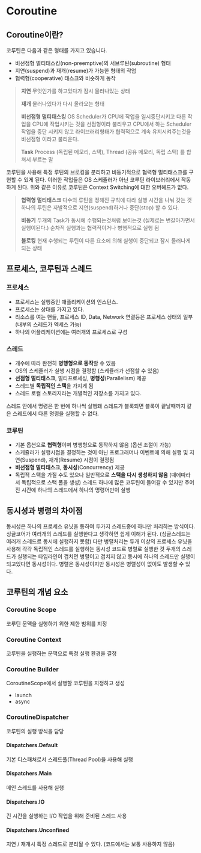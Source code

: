 # Coroutine

## Coroutine이란?
코루틴은 다음과 같은 형태를 가지고 있습니다.
- 비선점형 멀티태스킹(non-preemptive)의 서브루틴(subroutine) 형태
- 지연(suspend)과 재개(resume)가 가능한 형태의 작업
- 협력형(cooperative) 태스크와 비슷하게 동작

> **지연**
> 무엇인가를 하고있다가 잠시 물러나있는 상태
>
> **재개**
> 물러나있다가 다시 올라오는 형태
>
> **비선점형 멀티태스킹**
> OS Scheduler가 CPU에 작업을 일시중단시키고 다른 작업을 CPU에 작업시키는 것을 선점형이라 불리우고 CPU에서 하는 Scheduler 작업을 중단 시키지 않고 라이브러리형태가 협력적으로 계속 유지시켜주는것을 비선점형 이라고 불리운다.
>
> **Task**
> Process (독립된 메모리, 스택), Thread (공유 메모리, 독립 스택) 를 합쳐서 부르는 말

코루틴을 사용해 특정 루틴의 브로킹을 분리하고 비동기적으로 협력형 멀티태스크를 구현할 수 있게 된다.
이러한 작업들은 OS 스케쥴러가 아닌 코루틴 라이브러리에서 작동하게 된다.
위와 같은 이유로 코루틴은 Context Switching에 대한 오버헤드가 없다.

> **협력형 멀티태스크**
> 다수의 루틴을 정해진 규칙에 다라 실행 시간을 나눠 갖는 것
> 하나의 루틴은 자발적으로 지연(suspend)하거나 중단(stop) 할 수 있다.
>
> **비동기**
> 두개의 Task가 동시에 수행되는것처럼 보이는것 (실제로는 변갈아가면서 실행이된다.)
> 순차적 실행과는 협력적이거나 병행적으로 실행 됨
>
> **블로킹**
> 현재 수행되는 루틴이 다른 요소에 의해 실행이 중단되고 잠시 물러나게 되는 상태

## 프로세스, 코루틴과 스레드
### 프로세스
- 프로세스는 실행중인 애플리케이션의 인스턴스.
- 프로세스는 상태를 가지고 있다.
- 리소스를 여는 핸들, 프로세스 ID, Data, Network 연결등은 프로세스 상태의 일부 (내부의 스레드가 엑세스 가능)
- 하나의 어플리케이션에는 여러개의 프로세스로 구성

### 스레드
- 개수에 따라 완전히 **병행형으로 동작**할 수 있음
- OS의 스케쥴러가 실행 시점을 결정함 (스케쥴러가 선점할 수 있음)
- **선점형 멀티태스크**, 멀티프로세싱, **병행성**(Parallelism) 제공
- 스레드별 **독립적인 스택**을 가지게 됨
- 스레드 로컬 스토리지라는 개별적인 저장소를 가지고 있다.

스레드 안에서 명령은 한 번에 하나씩 실행돼 스레드가 블록되면 블록이 끝날때까지 같은 스레드에서 다른 명령을 실행할 수 없다.

### 코루틴
- 기본 옵션으로 **협력형**이며 병행형으로 동작하지 않음 (옵션 조절이 가능)
- 스케쥴러가 실행시점을 결정하는 것이 아닌 프로그래머나 이벤트에 의해 실행 및 지연(Suspend), 재개(Resume) 시점이 결정됨
- **비선점형 멀티태스크**, **동시성**(Concurrency) 제공
- 독립적 스택을 가질 수도 있으나 일반적으로 **스택을 다시 생성하지 않음** (때에따라서 독립적으로 스택 풀을 생성)
스레드 하나에 많은 코루틴이 들어갈 수 있지만 주어진 시간에 하나의 스레드에서 하나의 명령어만이 실행


## 동시성과 병령의 차이점
동시성은 하나의 프로세스 유닛을 통하여 두가지 스레드중에 하나만 처리하는 방식이다.
싱글코어가 여러개의 스레드를 실행한다고 생각하면 쉽게 이해가 된다. (싱글스레드는 여러개 스레드르 동시에 실행하지 못함)
다만 병렬처리는 두개 이상의 프로세스 유닛을 사용해 각각 독립적인 스레드를 실행하는 동시성 코드르 병렬로 실행한 것
두개의 스레드가 실행되는 타임라인이 겹치면 병렬이고 겹치지 않고 동시에 하나의 스레드만 실행이 되고있다면 동시성이다.
병렬은 동시성이지만 동시성은 병렬성이 없이도 발생할 수 있다.




## 코루틴의 개념 요소
### Coroutine Scope
코루틴 문맥을 실행하기 위한 제한 범위를 지정

### Coroutine Context
코루틴을 실행하는 문맥으로 특정 실행 환경을 결정

### Coroutine Builder
CoroutineScope에서 실행할 코루틴을 지정하고 생성
- launch
- async

### CoroutineDispatcher
코루틴의 실행 방식을 담당
#### Dispatchers.Default
기본 디스패처로서 스레드풀(Thread Pool)을 사용해 실행
#### Dispatchers.Main
메인 스레드를 사용해 실행
#### Dispatchers.IO
긴 시간을 실행하는 I/O 작업을 위해 준비된 스레드 사용
#### Dispatchers.Unconfined
지연 / 재개시 특정 스레드로 분리될 수 있다. (코드에서는 보통 사용하지 않음)


